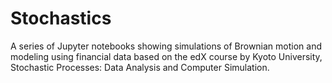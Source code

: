 # Stochastics
A series of Jupyter notebooks showing simulations of Brownian motion and modeling using financial data based on the edX course by Kyoto University, Stochastic Processes: Data Analysis and Computer Simulation.
